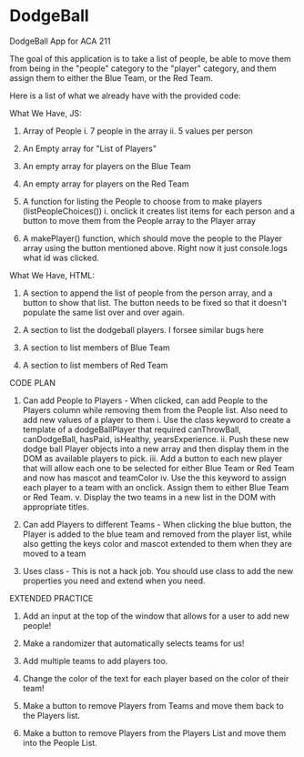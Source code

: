 # DodgeBall

DodgeBall App for ACA 211

The goal of this application is to take a list of people, be able to move them from being in the "people" category to the "player" category, and them assign them to either the Blue Team, or the Red Team.

Here is a list of what we already have with the provided code:

What We Have, JS:

1. Array of People
   i. 7 people in the array
   ii. 5 values per person

2. An Empty array for "List of Players"

3. An empty array for players on the Blue Team

4. An empty array for players on the Red Team

5. A function for listing the People to choose from to make players (listPeopleChoices())
   i. onclick it creates list items for each person and a button to move them from the People array to the Player array

6. A makePlayer() function, which should move the people to the Player array using the button mentioned above. Right now it just console.logs what id was clicked.

What We Have, HTML:

1. A section to append the list of people from the person array, and a button to show that list. The button needs to be fixed so that it doesn't populate the same list over and over again.

2. A section to list the dodgeball players. I forsee similar bugs here

3. A section to list members of Blue Team

4. A section to list members of Red Team

CODE PLAN

1. Can add People to Players - When clicked, can add People to the Players column while removing them from the People list. Also need to add new values of a player to them
   i. Use the class keyword to create a template of a dodgeBallPlayer that required canThrowBall, canDodgeBall, hasPaid, isHealthy, yearsExperience.
   ii. Push these new dodge ball Player objects into a new array and then display them in the DOM as available players to pick.
   iii. Add a button to each new player that will allow each one to be selected for either Blue Team or Red Team and now has mascot and teamColor
   iv. Use the this keyword to assign each player to a team with an onclick. Assign them to either Blue Team or Red Team.
   v. Display the two teams in a new list in the DOM with appropriate titles.

2. Can add Players to different Teams - When clicking the blue button, the Player is added to the blue team and removed from the player list, while also getting the keys color and mascot extended to them when they are moved to a team

3. Uses class - This is not a hack job. You should use class to add the new properties you need and extend when you need.

EXTENDED PRACTICE

1. Add an input at the top of the window that allows for a user to add new people!

2. Make a randomizer that automatically selects teams for us!

3. Add multiple teams to add players too.

4. Change the color of the text for each player based on the color of their team!

5. Make a button to remove Players from Teams and move them back to the Players list.

6. Make a button to remove Players from the Players List and move them into the People List.
